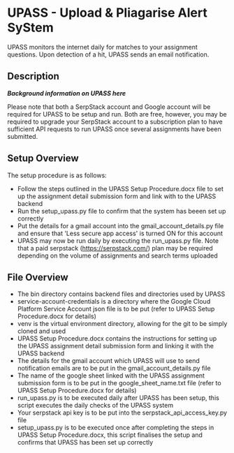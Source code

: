# UPASS - Upload & Pliagarise Alert SyStem

UPASS monitors the internet daily for matches to your assignment questions. 
Upon detection of a hit, UPASS sends an email notification.

## Description

___Background information on UPASS here___

Please note that both a SerpStack account and Google account will be required for UPASS to be setup and run. Both are free, however, you may be required to upgrade your SerpStack account to a subscription plan to have sufficient API requests to run UPASS once several assignments have been submitted.

## Setup Overview

The setup procedure is as follows:
 - Follow the steps outlined in the UPASS Setup Procedure.docx file to set up the assignment detail submission form and link with to the UPASS backend
 - Run the setup_upass.py file to confirm that the system has beeen set up correctly
 - Put the details for a gmail account into the gmail_account_details.py file and ensure that 'Less secure app access' is turned ON for this account
 - UPASS may now be run daily by executing the run_upass.py file. Note that a paid serpstack (https://serpstack.com/) plan may be required depending on the volume of assignments and search terms uploaded


## File Overview

 - The bin directory contains backend files and directories used by UPASS
 - service-account-credentials is a directory where the Google Cloud Platform Service Account json file is to be put (refer to UPASS Setup Procedure.docx for details)
 - venv is the virtual environment directory, allowing for the git to be simply cloned and used
 - UPASS Setup Procedure.docx contains the instructions for setting up the UPASS assignment detail submission form and linking it with the UPASS backend
 - The details for the gmail account which UPASS will use to send notification emails are to be put in the gmail_account_details.py file
 - The name of the google sheet linked with the UPASS assignment submission form is to be put in the google_sheet_name.txt file (refer to UPASS Setup Procedure.docx for details)
 - run_upass.py is to be executed daily after UPASS has been setup, this script executes the daily checks of the UPASS system
 - Your serpstack api key is to be put into the serpstack_api_access_key.py file
 - setup_upass.py is to be executed once after completing the steps in UPASS Setup Procedure.docx, this script finalises the setup and confirms that UPASS has been set up correctly
